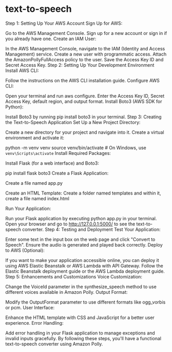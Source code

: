 # text-to-speech
Step 1: Setting Up Your AWS Account
Sign Up for AWS:

Go to the AWS Management Console.
Sign up for a new account or sign in if you already have one.
Create an IAM User:

In the AWS Management Console, navigate to the IAM (Identity and Access Management) service.
Create a new user with programmatic access.
Attach the AmazonPollyFullAccess policy to the user.
Save the Access Key ID and Secret Access Key.
Step 2: Setting Up Your Development Environment
Install AWS CLI:

Follow the instructions on the AWS CLI installation guide.
Configure AWS CLI:

Open your terminal and run aws configure.
Enter the Access Key ID, Secret Access Key, default region, and output format.
Install Boto3 (AWS SDK for Python):

Install Boto3 by running pip install boto3 in your terminal.
Step 3: Creating the Text-to-Speech Application
Set Up a New Project Directory:

Create a new directory for your project and navigate into it.
Create a virtual environment and activate it:

python -m venv venv
source venv/bin/activate  # On Windows, use `venv\Scripts\activate`
Install Required Packages:

Install Flask (for a web interface) and Boto3:

pip install flask boto3
Create a Flask Application:

Create a file named app.py 

Create an HTML Template:
Create a folder named templates and within it, create a file named index.html 

Run Your Application:

Run your Flask application by executing python app.py in your terminal.
Open your browser and go to http://127.0.0.1:5000/ to see the text-to-speech converter.
Step 4: Testing and Deployment
Test Your Application:

Enter some text in the input box on the web page and click "Convert to Speech".
Ensure the audio is generated and played back correctly.
Deploy to AWS (Optional):

If you want to make your application accessible online, you can deploy it using AWS Elastic Beanstalk or AWS Lambda with API Gateway.
Follow the Elastic Beanstalk deployment guide or the AWS Lambda deployment guide.
Step 5: Enhancements and Customizations
Voice Customization:

Change the VoiceId parameter in the synthesize_speech method to use different voices available in Amazon Polly.
Output Format:

Modify the OutputFormat parameter to use different formats like ogg_vorbis or pcm.
User Interface:

Enhance the HTML template with CSS and JavaScript for a better user experience.
Error Handling:

Add error handling in your Flask application to manage exceptions and invalid inputs gracefully.
By following these steps, you'll have a functional text-to-speech converter using Amazon Polly. 